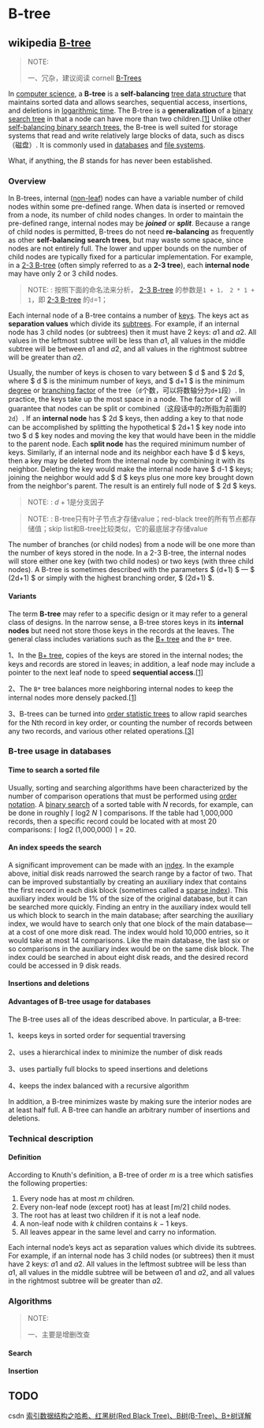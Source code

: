 # B-tree

## wikipedia [B-tree](https://en.wikipedia.org/wiki/B-tree)

> NOTE: 
>
> 一、冗杂，建议阅读 cornell [B-Trees](https://www.cs.cornell.edu/courses/cs3110/2012sp/recitations/rec25-B-trees/rec25.html) 

In [computer science](https://en.wikipedia.org/wiki/Computer_science), a **B-tree** is a **self-balancing** [tree data structure](https://en.wikipedia.org/wiki/Tree_data_structure) that maintains sorted data and allows searches, sequential access, insertions, and deletions in [logarithmic time](https://en.wikipedia.org/wiki/Logarithmic_time). The B-tree is a **generalization** of a [binary search tree](https://en.wikipedia.org/wiki/Binary_search_tree) in that a node can have more than two children.[[1\]](https://en.wikipedia.org/wiki/B-tree#cite_note-Comer-1) Unlike other [self-balancing binary search trees](https://en.wikipedia.org/wiki/Self-balancing_binary_search_tree), the B-tree is well suited for storage systems that read and write relatively large blocks of data, such as discs（磁盘）. It is commonly used in [databases](https://en.wikipedia.org/wiki/Database) and [file systems](https://en.wikipedia.org/wiki/File_system).

What, if anything, the *B* stands for has never been established.

### Overview

In B-trees, internal ([non-leaf](https://en.wikipedia.org/wiki/Leaf_node)) nodes can have a variable number of child nodes within some pre-defined range. When data is inserted or removed from a node, its number of child nodes changes. In order to maintain the pre-defined range, internal nodes may be ***joined*** or ***split***. Because a range of child nodes is permitted, B-trees do not need **re-balancing** as frequently as other **self-balancing search trees**, but may waste some space, since nodes are not entirely full. The lower and upper bounds on the number of child nodes are typically fixed for a particular implementation. For example, in a [2-3 B-tree](https://en.wikipedia.org/wiki/2-3_tree) (often simply referred to as a **2-3 tree**), each **internal node** may have only 2 or 3 child nodes.

> NOTE: : 按照下面的命名法来分析， [2-3 B-tree](https://en.wikipedia.org/wiki/2-3_tree) 的参数是`1 + 1， 2 * 1 + 1`，即 [2-3 B-tree](https://en.wikipedia.org/wiki/2-3_tree) 的`d`=1；

Each internal node of a B-tree contains a number of [keys](https://en.wikipedia.org/wiki/Unique_key). The keys act as **separation values** which divide its [subtrees](https://en.wikipedia.org/wiki/Subtree). For example, if an internal node has 3 child nodes (or subtrees) then it must have 2 keys: *a*1 and *a*2. All values in the leftmost subtree will be less than *a*1, all values in the middle subtree will be between *a*1 and *a*2, and all values in the rightmost subtree will be greater than *a*2.

Usually, the number of keys is chosen to vary between $ d $ and $ 2d $, where $ d $ is the minimum number of keys, and $ d+1 $ is the minimum [degree](https://en.wikipedia.org/wiki/Outdegree#Indegree_and_outdegree) or [branching factor](https://en.wikipedia.org/wiki/Branching_factor) of the tree（`d`个数，可以将数轴分为`d+1`段）. In practice, the keys take up the most space in a node. The factor of 2 will guarantee that nodes can be split or combined（这段话中的`2`所指为前面的`2d`）. If an **internal node** has $ 2d $ keys, then adding a key to that node can be accomplished by splitting the hypothetical $ 2d+1 $ key node into two $ d $ key nodes and moving the key that would have been in the middle to the parent node. Each **split node** has the required minimum number of keys. Similarly, if an internal node and its neighbor each have $ d $ keys, then a key may be deleted from the internal node by combining it with its neighbor. Deleting the key would make the internal node have $ d-1 $ keys; joining the neighbor would add $ d $ keys plus one more key brought down from the neighbor's parent. The result is an entirely full node of $ 2d $ keys.

> NOTE: : $d+1$是分支因子

> NOTE: : B-tree只有叶子节点才存储value；red-black tree的所有节点都存储值；skip list和B-tree比较类似，它的最底层才存储value

The number of branches (or child nodes) from a node will be one more than the number of keys stored in the node. In a 2-3 B-tree, the internal nodes will store either one key (with two child nodes) or two keys (with three child nodes). A B-tree is sometimes described with the parameters $ (d+1) $ — $ (2d+1) $ or simply with the highest branching order, $ (2d+1) $.



#### Variants

The term **B-tree** may refer to a specific design or it may refer to a general class of designs. In the narrow sense, a B-tree stores keys in its **internal nodes** but need not store those keys in the records at the leaves. The general class includes variations such as the [B+ tree](https://en.wikipedia.org/wiki/B%2B_tree) and the `B*` tree.

1、In the [B+ tree](https://en.wikipedia.org/wiki/B%2B_tree), copies of the keys are stored in the internal nodes; the keys and records are stored in leaves; in addition, a leaf node may include a pointer to the next leaf node to speed **sequential access**.[[1\]](https://en.wikipedia.org/wiki/B-tree#cite_note-Comer-1)

2、The `B*` tree balances more neighboring internal nodes to keep the internal nodes more densely packed.[[1]](https://en.wikipedia.org/wiki/B-tree#cite_note-Comer-1) 

3、B-trees can be turned into [order statistic trees](https://en.wikipedia.org/wiki/Order_statistic_tree) to allow rapid searches for the Nth record in key order, or counting the number of records between any two records, and various other related operations.[[3\]](https://en.wikipedia.org/wiki/B-tree#cite_note-3)





### B-tree usage in databases

#### Time to search a sorted file

Usually, sorting and searching algorithms have been characterized by the number of comparison operations that must be performed using [order notation](https://en.wikipedia.org/wiki/Big_O_notation). A [binary search](https://en.wikipedia.org/wiki/Binary_search) of a sorted table with *N* records, for example, can be done in roughly ⌈ log2 *N* ⌉ comparisons. If the table had 1,000,000 records, then a specific record could be located with at most 20 comparisons: ⌈ log2 (1,000,000) ⌉ = 20.



#### An index speeds the search

A significant improvement can be made with an [index](https://en.wikipedia.org/wiki/Index_(database)). In the example above, initial disk reads narrowed the search range by a factor of two. That can be improved substantially by creating an auxiliary index that contains the first record in each disk block (sometimes called a [sparse index](https://en.wikipedia.org/wiki/Index_(database)#Sparse_index)). This auxiliary index would be 1% of the size of the original database, but it can be searched more quickly. Finding an entry in the auxiliary index would tell us which block to search in the main database; after searching the auxiliary index, we would have to search only that one block of the main database—at a cost of one more disk read. The index would hold 10,000 entries, so it would take at most 14 comparisons. Like the main database, the last six or so comparisons in the auxiliary index would be on the same disk block. The index could be searched in about eight disk reads, and the desired record could be accessed in 9 disk reads.



#### Insertions and deletions



#### Advantages of B-tree usage for databases

The B-tree uses all of the ideas described above. In particular, a B-tree:

1、keeps keys in sorted order for sequential traversing

2、uses a hierarchical index to minimize the number of disk reads

3、uses partially full blocks to speed insertions and deletions

4、keeps the index balanced with a recursive algorithm

In addition, a B-tree minimizes waste by making sure the interior nodes are at least half full. A B-tree can handle an arbitrary number of insertions and deletions.



### Technical description



#### Definition

According to Knuth's definition, a B-tree of order *m* is a tree which satisfies the following properties:

1. Every node has at most *m* children.
2. Every non-leaf node (except root) has at least ⌈*m*/2⌉ child nodes.
3. The root has at least two children if it is not a leaf node.
4. A non-leaf node with *k* children contains *k* − 1 keys.
5. All leaves appear in the same level and carry no information.

Each internal node’s keys act as separation values which divide its subtrees. For example, if an internal node has 3 child nodes (or subtrees) then it must have 2 keys: *a*1 and *a*2. All values in the leftmost subtree will be less than *a*1, all values in the middle subtree will be between *a*1 and *a*2, and all values in the rightmost subtree will be greater than *a*2.



### Algorithms

> NOTE: 
>
> 一、主要是增删改查

#### Search



#### Insertion





## TODO

csdn [索引数据结构之哈希、红黑树(Red Black Tree)、B树(B-Tree)、B+树详解](https://blog.csdn.net/qq_36565596/article/details/107895579)

